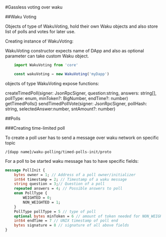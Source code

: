 #Gassless voting over waku

##Waku Voting

Objects of type of WakuVoting, hold their own Waku objects and also store list of polls and votes for later use.

Creating instance of WakuVoting: 

WakuVoting constructor expects name of DApp and also as optional parameter can take custom Waku object.

```ts
    import WakuVoting from 'core'

    const wakuVoting = new WakuVoting('myDapp')
```

objects of type WakuVoting expose functions:

createTimedPoll(signer: JsonRpcSigner, question:string, answers: string[], pollType: enum, minToken?: BigNumber, endTime?: number)
getTimedPolls()
sendTimedPollVote(signer: JsonRpcSigner, pollHash: string, selectedAnswer:number, sntAmount?: number)


##Polls

###Creating time-limited poll

To create a poll user has to send a message over waku network on specific topic 

`/{dapp name}/waku-polling/timed-polls-init/proto`

For a poll to be started waku message has to have specific fields:

```proto
message PollInit {
    bytes owner = 1; // Address of a poll owner/initializer
    int64 timestamp = 2; // Timestamp of a waku message
    string question = 3;// Question of a poll
    repeated answers = 4; // Possible answers to poll
    enum PollType {
        WEIGHTED = 0;
        NON_WEIGHTED = 1;
    }
    PollType pollType = 5 // type of poll
    optional bytes minToken = 6 // amount of token needed for NON_WEIGHTED poll to be able to vote
    int64 endTime = 7 // UNIX timestamp of poll end
    bytes signature = 8 // signature of all above fields
}
```
